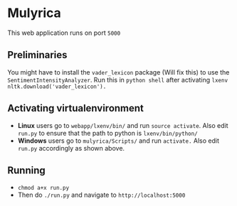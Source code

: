 # Mulyrica
This web application runs on port `5000`

## Preliminaries
You might have to install the `vader_lexicon` package (Will fix this) to use the
`SentimentIntensityAnalyzer`.
Run this in `python shell` after activating `lxenv` `nltk.download('vader_lexicon').`

## Activating virtualenvironment
- **Linux** users go to `webapp/lxenv/bin/` and run `source activate`.
Also edit `run.py` to ensure that the path to python is `lxenv/bin/python/`
- **Windows** users go to `mulyrica/Scripts/` and run `activate.`
Also edit `run.py` accordingly as shown above.

## Running
- `chmod a+x run.py`
- Then do `./run.py` and navigate to `http://localhost:5000`
